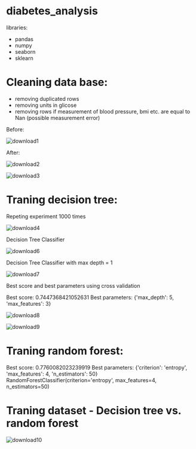 # diabetes_analysis

libraries:
- pandas
- numpy
- seaborn
- sklearn

# Cleaning data base:
- removing duplicated rows
- removing units in glicose
- removing rows if measurement of blood pressure, bmi etc. are equal to Nan (possible measurement error)

Before:

![download1](https://user-images.githubusercontent.com/62389300/214905425-f1674fc1-c877-450c-a0e0-8420c2edf8f0.png)


After:

![download2](https://user-images.githubusercontent.com/62389300/214905523-12a0d9a9-30ad-471f-a721-3e6efce54ae4.png)


![download3](https://user-images.githubusercontent.com/62389300/214905589-07d5cfff-109f-4122-adcd-2ec786880e90.png)

# Traning decision tree:
Repeting experiment 1000 times

![download4](https://user-images.githubusercontent.com/62389300/214907515-5fde728b-1157-461b-ae8a-deaf9ef1ce2b.png)


Decision Tree Classifier

![download6](https://user-images.githubusercontent.com/62389300/214908068-726342a8-07c2-4ca2-b08c-6450d9934c18.png)


Decision Tree Classifier with max depth = 1

![download7](https://user-images.githubusercontent.com/62389300/214908624-5d727cbf-a149-4d27-9c23-e198a784d285.png)


Best score and best parameters using cross validation

Best score: 0.7447368421052631
Best parameters: {'max_depth': 5, 'max_features': 3}

![download8](https://user-images.githubusercontent.com/62389300/214908907-701b780a-5436-4bf8-9798-7aebea0ec6c2.png)

![download9](https://user-images.githubusercontent.com/62389300/214909898-7e0ec6da-1c78-4810-9216-b6d8898676e7.png)


# Traning random forest:

Best score: 0.7760082023239919
Best parameters: {'criterion': 'entropy', 'max_features': 4, 'n_estimators': 50}
RandomForestClassifier(criterion='entropy', max_features=4, n_estimators=50)


# Traning dataset - Decision tree vs. random forest

![download10](https://user-images.githubusercontent.com/62389300/214909680-62613746-4298-4392-84ba-6beef7d92e3c.png)




